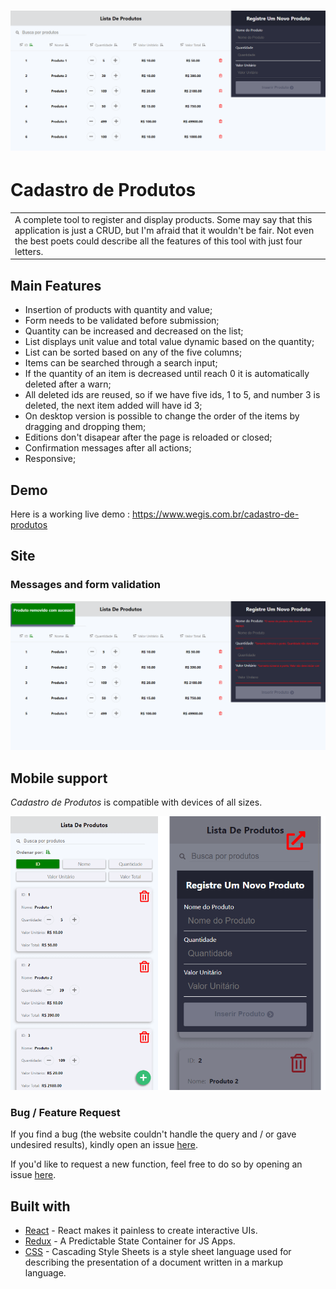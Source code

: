 # ![Cadastro de Produtos](https://github.com/wegissilveira/cadastro-de-produtos/blob/master/imagens-demo/img-1.png)
# Cadastro de Produtos
<table>
<tr>
<td>
 A complete tool to register and display products. Some may say that this application is just a CRUD, but I'm afraid that it wouldn't be fair. Not even the best poets could describe all the features of this tool with just four letters.   
</tr>
</table>

## Main Features
- Insertion of products with quantity and value;
- Form needs to be validated before submission;
- Quantity can be increased and decreased on the list;
- List displays unit value and total value dynamic based on the quantity;
- List can be sorted based on any of the five columns;
- Items can be searched through a search input;
- If the quantity of an item is decreased until reach 0 it is automatically deleted after a warn;
- All deleted ids are reused, so if we have five ids, 1 to 5, and number 3 is deleted, the next item added will have id 3;
- On desktop version is possible to change the order of the items by dragging and dropping them;
- Editions don't disapear after the page is reloaded or closed;
- Confirmation messages after all actions;
- Responsive;

## Demo
Here is a working live demo :  https://www.wegis.com.br/cadastro-de-produtos


## Site

### Messages and form validation

![](https://github.com/wegissilveira/cadastro-de-produtos/blob/master/imagens-demo/img-2.png)

## Mobile support
<em>Cadastro de Produtos</em> is compatible with devices of all sizes.

![](https://github.com/wegissilveira/cadastro-de-produtos/blob/master/imagens-demo/mobile.png)


### Bug / Feature Request

If you find a bug (the website couldn't handle the query and / or gave undesired results), kindly open an issue [here](https://github.com/wegissilveira/food-lanches/issues).

If you'd like to request a new function, feel free to do so by opening an issue [here](https://github.com/wegissilveira/food-lanches/issues).


## Built with 

- [React](https://reactjs.org/) - React makes it painless to create interactive UIs.
- [Redux](https://redux.js.org/) - A Predictable State Container for JS Apps.
- [CSS](https://www.w3schools.com/css/) - Cascading Style Sheets is a style sheet language used for describing the presentation of a document written in a markup language.

